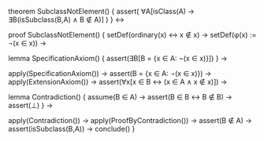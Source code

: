 theorem SubclassNotElement() {
  assert(
    ∀A[isClass(A) → ∃B(isSubclass(B,A) ∧ B ∉ A)]
  )
} ↔

proof SubclassNotElement() {
  setDef(ordinary(x) ↔ x ∉ x) →
  setDef(φ(x) := ¬(x ∈ x)) →
  
  lemma SpecificationAxiom() {
    assert(∃B[B = {x ∈ A: ¬(x ∈ x)}])
  } →
  
  apply(SpecificationAxiom()) →
  assert(B = {x ∈ A: ¬(x ∈ x)}) →
  apply(ExtensionAxiom()) →
  assert(∀x[x ∈ B ↔ (x ∈ A ∧ x ∉ x)]) →
  
  lemma Contradiction() {
    assume(B ∈ A) →
    assert(B ∈ B ↔ B ∉ B) →
    assert(⊥)
  } →
  
  apply(Contradiction()) →
  apply(ProofByContradiction()) →
  assert(B ∉ A) →
  assert(isSubclass(B,A)) →
  conclude()
}